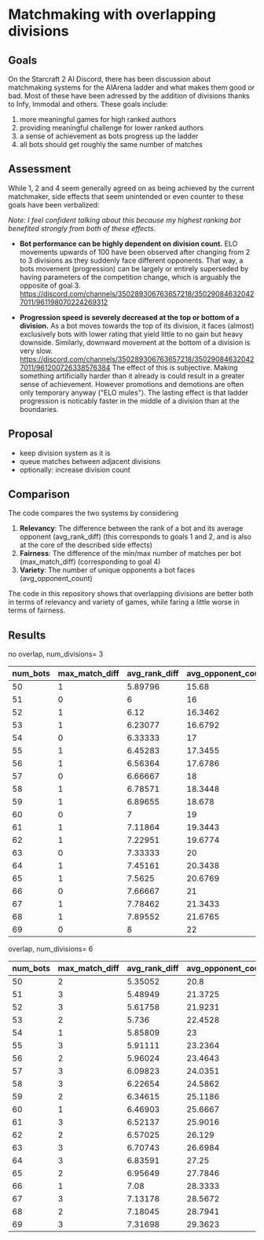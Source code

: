 # Matchmaking with overlapping divisions

## Goals

On the Starcraft 2 AI Discord, there has been discussion about matchmaking systems for the AIArena ladder and what makes them good or bad. Most of these have been adressed by the addition of divisions thanks to Infy, Immodal and others. These goals include:

1. more meaningful games for high ranked authors
2. providing meaningful challenge for lower ranked authors
3. a sense of achievement as bots progress up the ladder
4. all bots should get roughly the same number of matches

## Assessment

While 1, 2 and 4 seem generally agreed on as being achieved by the current matchmaker, side effects that seem unintended or even counter to these goals have been verbalized:

*Note: I feel confident talking about this because my highest ranking bot benefited strongly from both of these effects.*

- **Bot performance can be highly dependent on division count.**
ELO movements upwards of 100 have been observed after changing from 2 to 3 divisions as they suddenly face different opponents. That way, a bots movement (progression) can be largely or entirely superseded by having parameters of the competition change, which is arguably the opposite of goal 3. https://discord.com/channels/350289306763657218/350290846320427011/961198070224269312

- **Progression speed is severely decreased at the top or bottom of a division.**
As a bot moves towards the top of its division, it faces (almost) exclusively bots with lower rating that yield little to no gain but heavy downside. Similarly, downward movement at the bottom of a division is very slow.
https://discord.com/channels/350289306763657218/350290846320427011/961200726338576384
The effect of this is subjective. Making something artificially harder than it already is could result in a greater sense of achievement. However promotions and demotions are often only temporary anyway ("ELO mules"). The lasting effect is that ladder progression is noticably faster in the middle of a division than at the boundaries.

## Proposal

- keep division system as it is
- queue matches between adjacent divisions
- optionally: increase division count

## Comparison

The code compares the two systems by considering

1. **Relevancy**: The difference between the rank of a bot and its average opponent (avg_rank_diff)
(this corresponds to goals 1 and 2, and is also at the core of the described side effects)
2. **Fairness**: The difference of the min/max number of matches per bot (max_match_diff)
(corresponding to goal 4)
3.  **Variety**: The number of unique opponents a bot faces (avg_opponent_count)

The code in this repository shows that overlapping divisions are better both in terms of relevancy and variety of games, while faring a little worse in terms of fairness.

## Results

no overlap, num_divisions= 3

|   num_bots |   max_match_diff |   avg_rank_diff |   avg_opponent_count |
|------------|------------------|-----------------|----------------------|
|         50 |                1 |         5.89796 |              15.68   |
|         51 |                0 |         6       |              16      |
|         52 |                1 |         6.12    |              16.3462 |
|         53 |                1 |         6.23077 |              16.6792 |
|         54 |                0 |         6.33333 |              17      |
|         55 |                1 |         6.45283 |              17.3455 |
|         56 |                1 |         6.56364 |              17.6786 |
|         57 |                0 |         6.66667 |              18      |
|         58 |                1 |         6.78571 |              18.3448 |
|         59 |                1 |         6.89655 |              18.678  |
|         60 |                0 |         7       |              19      |
|         61 |                1 |         7.11864 |              19.3443 |
|         62 |                1 |         7.22951 |              19.6774 |
|         63 |                0 |         7.33333 |              20      |
|         64 |                1 |         7.45161 |              20.3438 |
|         65 |                1 |         7.5625  |              20.6769 |
|         66 |                0 |         7.66667 |              21      |
|         67 |                1 |         7.78462 |              21.3433 |
|         68 |                1 |         7.89552 |              21.6765 |
|         69 |                0 |         8       |              22      |

overlap, num_divisions= 6

|   num_bots |   max_match_diff |   avg_rank_diff |   avg_opponent_count |
|------------|------------------|-----------------|----------------------|
|         50 |                2 |         5.35052 |              20.8    |
|         51 |                3 |         5.48949 |              21.3725 |
|         52 |                3 |         5.61758 |              21.9231 |
|         53 |                2 |         5.736   |              22.4528 |
|         54 |                1 |         5.85809 |              23      |
|         55 |                3 |         5.91111 |              23.2364 |
|         56 |                2 |         5.96024 |              23.4643 |
|         57 |                3 |         6.09823 |              24.0351 |
|         58 |                3 |         6.22654 |              24.5862 |
|         59 |                2 |         6.34615 |              25.1186 |
|         60 |                1 |         6.46903 |              25.6667 |
|         61 |                3 |         6.52137 |              25.9016 |
|         62 |                2 |         6.57025 |              26.129  |
|         63 |                3 |         6.70743 |              26.6984 |
|         64 |                3 |         6.83591 |              27.25   |
|         65 |                2 |         6.95649 |              27.7846 |
|         66 |                1 |         7.08    |              28.3333 |
|         67 |                3 |         7.13178 |              28.5672 |
|         68 |                2 |         7.18045 |              28.7941 |
|         69 |                3 |         7.31698 |              29.3623 |
